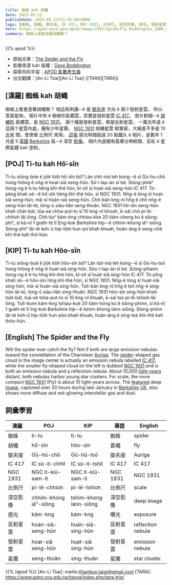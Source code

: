 ```yaml
---
title: 蜘蛛 kah 胡蠅
date: 2025-02-11
publishdate: 2025-02-11T11:45:00+0800
tags: [蜘蛛, 胡蠅, 御夫座, IC 417, NGC 1931, 比例尺, 深空影像, 感光, 發射星雲, 反射星雲, 星團]
hero: https://apod.nasa.gov/apod/image/2502/SpiderFly_Boddington_1080_annotated.jpg
summary: 蜘蛛上尾會逐著胡蠅無？
---
```


{{% apod %}}

- 原始文章：[The Spider and the Fly](https://apod.nasa.gov/apod/ap250211.html)
- 影像來源 kah 版權：[Dave Boddington](https://www.flickr.com/photos/158660766@N05/)
- 探索你的宇宙：[APOD 亂數產生器](https://apod.nasa.gov/apod/random_apod.html)
- 台文翻譯：[An-Li Tsai][An-Li Tsai] ([TARA][TARA])

## [漢羅] 蜘蛛 kah 胡蠅
蜘蛛上尾會逐著胡蠅無？
咱這馬咧講--ê 是 [御夫座][Auriga] 方向 ê 兩个發射星雲。
所以答案是袂。
相片中央 ê 蜘蛛形氣體雲，其實是發射星雲 [IC 417][IC 417]。
倒爿較細--ê [胡蠅形][spider] 氣體雲，是 [NGC 1931][NGC 1931 1]。
兩个攏是發射星雲，嘛是反射星雲。
一萬光年遠 ê 這兩个星雲內底，攏有少年星團。
[NGC 1931][NGC 1931 2] 胡蠅星雲 較實密，大細差不多是 10 [光年][light-years] 闊，會使做 比例尺 來用。
[這張][featured] 感光時間超過 20 點鐘久 ê 相片，是舊年 1 月底 tī [英國][UK] [Berkshire][Berkshire] 翕--ê 深空 [影像][image]。
相片內底閣有翕著分佈較闊、反紅 ê 星際氣體 kah 塗粉。

## [POJ] Ti-tu kah Hô͘-sîn
Ti-tu siōng-bóe ē jio̍k tio̍h hô͘-sîn bô?
Lán chit-má leh kóng--ê sī Gū-hu-chō hong-hiòng ê nn̄g-ê hoat-siā seng-hûn.
Só͘-í tap-àn sī bē.
Siòng-phiàⁿ tiong-ng ê ti-tu hêng khì-thé hûn, kî-si̍t sī hoat-siā seng-hûn IC 417.
Tò-pêng khah sè--ê hô͘-sîn hêng khì-thé hûn, sī NGC 1931.
Nn̄g-ê lóng sī hoat-siā seng-hûn, mā-sī hoán-siā seng-hûn.
Chi̍t-bān kng-nî hn̄g ê chit nn̄g-ê seng-hûn lāi-té, lóng-ū siàu-liân seng-thoân.
NGC 1931 hô͘-sîn seng-hûn khah cha̍t-ba̍t, tōa-sè chha-put-to sī 10 kng-nî khoah, ē-sái chò pí-lē-chhioh lâi iōng.
Chit-tiuⁿ kám-kng chhiau-kòe 20 tiám-cheng kú ê siòng-phìⁿ, sī kū-nî 1 goe̍h-té tī Eng-kok Berkshire hip--ê chhim-khong iáⁿ-siōng.
Siòng-phìⁿ lāi-té koh-ū hip-tio̍h hun-pò͘ khah khoah, hoán-âng ê seng-chè khì-thé kah thô͘-hún.

## [KIP] Ti-tu kah Hôo-sîn
Ti-tu siōng-bué ē jio̍k tio̍h hôo-sîn bô?
Lán tsit-má leh kóng--ê sī Gū-hu-tsō hong-hiòng ê nn̄g-ê huat-siā sing-hûn.
Sóo-í tap-àn sī bē.
Siòng-phìann tiong-ng ê ti-tu hîng khì-thé hûn, kî-si̍t sī huat-siā sing-hûn IC 417.
Tò-pîng khah sè--ê hôo-sîn hîng khì-thé hûn, sī NGC 1931.
Nn̄g-ê lóng sī huat-siā sing-hûn, mā-sī huán-siā sing-hûn.
Tsi̍t-bān kng-nî hn̄g ê tsit nn̄g-ê sing-hûn lāi-té, lóng-ū siàu-liân sing-thuân.
NGC 1931 hôo-sîn sing-hûn khah tsa̍t-ba̍t, tuā-sè tsha-put-to sī 10 kng-nî khuah, ē-sái tsò pí-lē-tshioh lâi iōng.
Tsit-tiunn kám-kng tshiau-kuè 20 tiám-tsing kú ê siòng-phìnn, sī kū-nî 1 gue̍h-té tī Ing-kok Berkshire hip--ê tshim-khong iánn-siōng.
Siòng-phìnn lāi-té koh-ū hip-tio̍h hun-pòo khah khuah, huán-âng ê sing-tsè khì-thé kah thôo-hún.

## [English] The Spider and the Fly
Will the spider ever catch the fly?
Not if both are large emission nebulas toward the constellation of the Charioteer [Auriga][Auriga].
The [spider][spider]-shaped gas cloud in the image center is actually an emission nebula labelled [IC 417][IC 417], while the smaller fly-shaped cloud on the left is dubbed [NGC 1931][NGC 1931 1] and is both an emission nebula and a reflection nebula.
About 10,000 [light-years][light-years] distant, both nebulas harbor young star clusters.
For scale, the more compact [NGC 1931][NGC 1931 2] (Fly) is about 10 light-years across.
The [featured][featured] deep [image][image], captured over 20 hours during late January in [Berkshire][Berkshire] [UK][UK], also shows more diffuse and red-glowing interstellar gas and dust.

## 詞彙學習
|漢羅|POJ|KIP|華語|English|
|-|-|-|-|-|
| 蜘蛛 | ti-tu | ti-tu | 蜘蛛 | spider |
| 胡蠅 | hô͘-sîn | hôo-sîn | 蒼蠅 | fly |
| 御夫座 | Gū-hū-chō | Gū-hū-tsō | 御夫座 | Auriga |
| IC 417 | IC sù-it-chhit | IC sù-it-tshit | IC 417 | IC 417 |
| NGC 1931 | NGC it-kiú-sam-it | NGC it-kiú-sam-it | NGC 1931 | NGC 1931 |
| 比例尺 | pí-lē-chhioh | pí-lē-tshioh | 比例尺 | scale |
| 深空影像 | chhim-khong iáⁿ-siōng | tshim-khong iánn-siōng | 深空影像 | deep image |
| 感光 | kám-kng | kám-kng | 曝光 | exposure |
| 反射星雲 | hoán-siā-seng-hûn | huán-siā-sing-hûn | 反射星雲 | reflection nebula |
| 發射星雲 | hoat-siā seng-hûn | huat-siā sing-hûn | 發射星雲 | emission nebula |
| 星團 | seng-thoân | sing-thuân | 星團 | star cluster |

{{% /apod %}}
[An-Li Tsai]: mailto:thianbun.taigi@gmail.com
[TARA]: https://www.astro.ncu.edu.tw/taova/index.php/tara-trip/

[copyright]: https://apod.nasa.gov/apod/fap/lib/about_apod.html#srapply
[License3]: https://creativecommons.org/licenses/by-nc-nd/3.0/
[License2]:https://creativecommons.org/licenses/by-nc-nd/2.0/

[Auriga]:http://hawastsoc.org/deepsky/aur/index.html
[spider]:https://en.wikipedia.org/wiki/The_Spider_and_the_Fly_(poem)#Text
[IC 417]:https://noirlab.edu/public/images/noao-ic417/
[NGC 1931 1]:https://en.wikipedia.org/wiki/NGC_1931
[light-years]:https://science.nasa.gov/exoplanets/what-is-a-light-year/
[NGC 1931 2]:https://apod.nasa.gov/apod/ap151201.html
[featured]:https://www.flickr.com/photos/158660766@N05/54291858602/in/pool-apods/
[image]:https://www.astrobin.com/5f29e1/
[Berkshire]:https://en.wikipedia.org/wiki/Berkshire
[UK]:https://en.wikipedia.org/wiki/United_Kingdom
